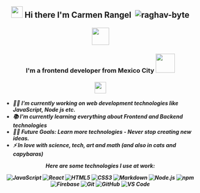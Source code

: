 <h2 align="Center">   <img src="https://media.giphy.com/media/ObNTw8Uzwy6KQ/giphy.gif" width="30px"> Hi there I'm Carmen Rangel <img 
<p align="center"> <img src="https://komarev.com/ghpvc/?username=raghav-byte" alt="raghav-byte" /> </p>
<p align="center"> <img src="https://github.com/anathayna/anathayna/blob/master/assets/nyancat.gif?raw=1" width="45vw"/></p>

<h3 align="center"> I'm a  frontend developer from Mexico City <img src="https://media.giphy.com/media/VgCDAzcKvsR6OM0uWg/giphy.gif" width="50" /> <b><i><br><br><img src="https://media.giphy.com/media/j1sGG7gbue5o2gS31X/giphy.gif" width="30px"> </h3>

- 👨‍💻 I’m currently working on web development technologies like JavaScript, Node js etc.
- 📚 I’m currently learning everything about Frontend and Backend technologies 
- 💪🏼 Future Goals: Learn more technologies - Never stop creating new ideas.
- ⚡ In love with science, tech, art and math (and also in cats and capybaras)
  
  
<div align="center">
  <p>Here are some technologies I use at work:</p>
  <p>
    <img src="https://img.shields.io/badge/-JavaScript-%23F7DF1C?style=flat-square&logo=javascript&logoColor=000000&labelColor=%23F7DF1C&color=%23FFCE5A" alt="JavaScript"/>
    <img src="https://img.shields.io/badge/-React-61DAFB?style=flat-square&logo=react&logoColor=ffffff" alt="React"/>
    <img src="https://img.shields.io/badge/-HTML5-%23E44D27?style=flat-square&logo=html5&logoColor=ffffff" alt="HTML5"/>
    <img src="https://img.shields.io/badge/-CSS3-%231572B6?style=flat-square&logo=css3" alt="CSS3"/>
    <img src="https://img.shields.io/badge/-Markdown-000000?style=flat-square&logo=markdown" alt="Markdown"/>
    <img src="https://img.shields.io/badge/-Nodejs-339933?style=flat-square&logo=Node.js&logoColor=ffffff" alt="Node.js"/>
    <img src="https://img.shields.io/badge/-npm-CB3837?style=flat-square&logo=npm" alt="npm"/>
    <img src="https://img.shields.io/badge/-Firebase-FFCA28?style=flat-square&logo=firebase&logoColor=ffffff" alt="Firebase"/>
    <img src="https://img.shields.io/badge/-Git-%23F05032?style=flat-square&logo=git&logoColor=%23ffffff" alt="Git"/>
    <img src="https://img.shields.io/badge/-GitHub-181717?style=flat-square&logo=github" alt="GitHub"/>
    <img src="http://img.shields.io/badge/-VS%20Code-007ACC?style=flat-square&logo=visual-studio-code&logoColor=ffffff" alt="VS Code"/>
  </p>
</div>

